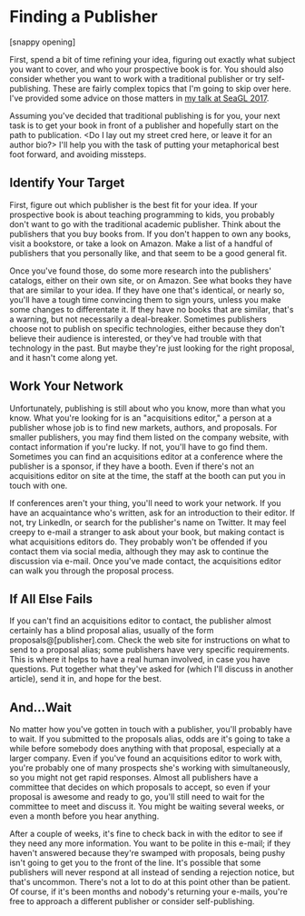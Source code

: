 # Finding a Publisher

[snappy opening]

First, spend a bit of time refining your idea, figuring out exactly what subject you want to cover, and who your prospective book is for. You should also consider whether you want to work with a traditional publisher or try self-publishing. These are fairly complex topics that I'm going to skip over here. I've provided some advice on those matters in [my talk at SeaGL 2017](https://archive.org/details/SeaGL2017WritingTheNextGreatTechBook). 

Assuming you've decided that traditional publishing is for you, your next task is to get your book in front of a publisher and hopefully start on the path to publication. <Do I lay out my street cred here, or leave it for an author bio?> I'll help you with the task of putting your metaphorical best foot forward, and avoiding missteps.

## Identify Your Target

First, figure out which publisher is the best fit for your idea. If your prospective book is about teaching programming to kids, you probably don't want to go with the traditional academic publisher. Think about the publishers that you buy books from. If you don't happen to own any books, visit a bookstore, or take a look on Amazon. Make a list of a handful of publishers that you personally like, and that seem to be a good general fit.

Once you've found those, do some more research into the publishers' catalogs, either on their own site, or on Amazon. See what books they have that are similar to your idea. If they have one that's identical, or nearly so, you'll have a tough time convincing them to sign yours, unless you make some changes to differentate it. If they have no books that are similar, that's a warning, but not necessarily a deal-breaker. Sometimes publishers choose not to publish on specific technologies, either because they don't believe their audience is interested, or they've had trouble with that technology in the past. But maybe they're just looking for the right proposal, and it hasn't come along yet.

## Work Your Network

Unfortunately, publishing is still about who you know, more than what you know. What you're looking for is an "acquisitions editor," a person at a publisher whose job is to find new markets, authors, and proposals. For smaller publishers, you may find them listed on the company website, with contact information if you're lucky. If not, you'll have to go find them. Sometimes you can find an acquisitions editor at a conference where the publisher is a sponsor, if they have a booth. Even if there's not an acquisitions editor on site at the time, the staff at the booth can put you in touch with one. 

If conferences aren't your thing, you'll need to work your network. If you have an acquaintance who's written, ask for an introduction to their editor. If not, try LinkedIn, or search for the publisher's name on Twitter. It may feel creepy to e-mail a stranger to ask about your book, but making contact is what acquisitions editors do. They probably won't be offended if you contact them via social media, although they may ask to continue the discussion via e-mail. Once you've made contact, the acquisitions editor can walk you through the proposal process.

## If All Else Fails

If you can't find an acquisitions editor to contact, the publisher almost certainly has a blind proposal alias, usually of the form proposals@[publisher].com. Check the web site for instructions on what to send to a proposal alias; some publishers have very specific requirements. This is where it helps to have a real human involved, in case you have questions. Put together what they've asked for (which I'll discuss in another article), send it in, and hope for the best.

## And...Wait

No matter how you've gotten in touch with a publisher, you'll probably have to wait. If you submitted to the proposals alias, odds are it's going to take a while before somebody does anything with that proposal, especially at a larger company. Even if you've found an acquisitions editor to work with, you're probably one of many prospects she's working with simultaneously, so you might not get rapid responses. Almost all publishers have a committee that decides on which proposals to accept, so even if your proposal is awesome and ready to go, you'll still need to wait for the committee to meet and discuss it. You might be waiting several weeks, or even a month before you hear anything.

After a couple of weeks, it's fine to check back in with the editor to see if they need any more information. You want to be polite in this e-mail; if they haven't answered because they're swamped with proposals, being pushy isn't going to get you to the front of the line. It's possible that some publishers will never respond at all instead of sending a rejection notice, but that's uncommon. There's not a lot to do at this point other than be patient. Of course, if it's been months and nobody's returning your e-mails, you're free to approach a different publisher or consider self-publishing.
